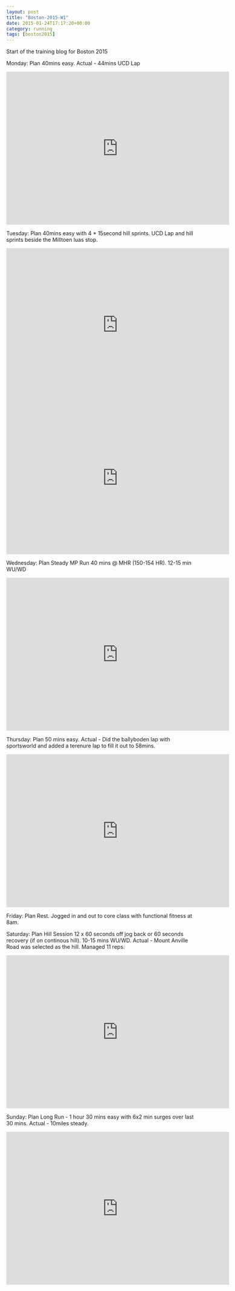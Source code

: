 ```yaml
---
layout: post
title: "Boston-2015-W1"
date: 2015-01-24T17:17:20+00:00
category: running
tags: [boston2015]
---
```


Start of the training blog for Boston 2015

Monday: Plan 40mins easy. Actual - 44mins UCD Lap

<iframe height='405' width='590' frameborder='0' allowtransparency='true' scrolling='no' src='https://www.strava.com/activities/243248493/embed/d3f716890ea48296c9c54ed181ae37ff5ec25d1f'></iframe>

Tuesday: Plan 40mins easy with 4 * 15second hill sprints. UCD Lap and hill sprints beside the Milltoen luas stop.

<iframe height='405' width='590' frameborder='0' allowtransparency='true' scrolling='no' src='https://www.strava.com/activities/243674839/embed/2eebf664862e9be0aef5bc33fe8009a7ffbf241f'></iframe>

<iframe height='405' width='590' frameborder='0' allowtransparency='true' scrolling='no' src='https://www.strava.com/activities/243674830/embed/d35a3c5ac0149fea660838a16f3b8253058c3b8b'></iframe>

Wednesday: Plan Steady MP Run 40 mins @ MHR (150-154 HR). 12-15 min WU/WD

<iframe height='405' width='590' frameborder='0' allowtransparency='true' scrolling='no' src='https://www.strava.com/activities/244103911/embed/282b0abbacbd0db7960aeae48e09bf7630a51496'></iframe>

Thursday: Plan 50 mins easy. Actual - Did the ballyboden lap with sportsworld and added a terenure lap to fill it out to 58mins.

<iframe height='405' width='590' frameborder='0' allowtransparency='true' scrolling='no' src='https://www.strava.com/activities/244664978/embed/d4378435b9f0e896368906fdc0f42831ef08c8fc'></iframe>

Friday: Plan Rest. Jogged in and out to core class with functional fitness at 8am.

Saturday: Plan Hill Session 12 x 60 seconds off jog back or 60 seconds recovery (if on continous hill). 10-15 mins WU/WD. Actual - Mount Anville Road was selected as the hill. Managed 11 reps.

<iframe height='405' width='590' frameborder='0' allowtransparency='true' scrolling='no' src='https://www.strava.com/activities/245421468/embed/baabdda4797ca40bd3ee3d35877b030f3d05e79a'></iframe>

Sunday: Plan Long Run - 1 hour 30 mins easy with 6x2 min surges over last 30 mins. Actual - 10miles steady.

<iframe height='405' width='590' frameborder='0' allowtransparency='true' scrolling='no' src='https://www.strava.com/activities/246003453/embed/baa7d063003f9154f58b4c837a9fdfa52bdeb793'></iframe>